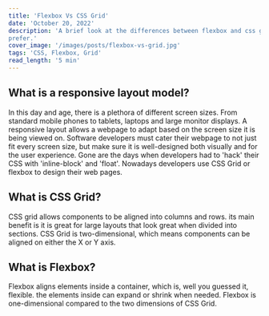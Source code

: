 ```yaml
---
title: 'Flexbox Vs CSS Grid'
date: 'October 20, 2022'
description: 'A brief look at the differences between flexbox and css grid, their best use cases and which one I
prefer.'
cover_image: '/images/posts/flexbox-vs-grid.jpg'
tags: 'CSS, Flexbox, Grid'
read_length: '5 min'
---
```


## What is a responsive layout model?

In this day and age, there is a plethora of different screen sizes. From standard mobile phones to tablets, laptops and
large monitor displays. A responsive layout allows a webpage to adapt based on the screen size it is being viewed
on. Software developers must cater their webpage to not just fit every screen size, but make sure it
is well-designed both visually and for the user experience. Gone are the days when developers had to 'hack' their CSS
with 'inline-block' and 'float'. Nowadays developers use CSS Grid or flexbox to design their web pages.

## What is CSS Grid?

CSS grid allows components to be aligned into columns and rows. its main benefit is it is great for large layouts that
look great when divided into sections. CSS Grid is two-dimensional, which means components can be aligned on either the
X or Y axis.

## What is Flexbox?

Flexbox aligns elements inside a container, which is, well you guessed it, flexible. the elements inside can expand or
shrink when needed. Flexbox is one-dimensional compared to the two dimensions of CSS Grid.

